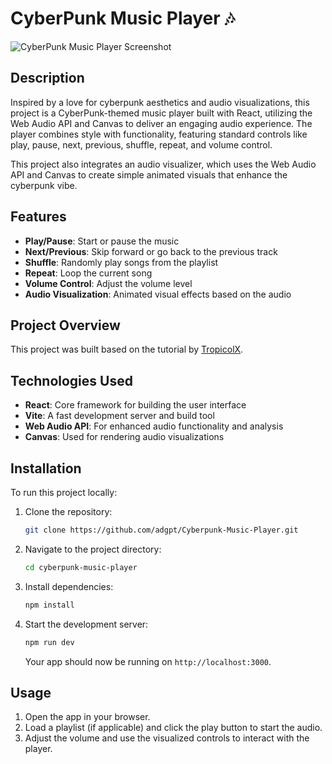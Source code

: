 
# CyberPunk Music Player 🎶

![CyberPunk Music Player Screenshot](./path/to/image.png)

## Description

Inspired by a love for cyberpunk aesthetics and audio visualizations, this project is a CyberPunk-themed music player built with React, utilizing the Web Audio API and Canvas to deliver an engaging audio experience. The player combines style with functionality, featuring standard controls like play, pause, next, previous, shuffle, repeat, and volume control.

This project also integrates an audio visualizer, which uses the Web Audio API and Canvas to create simple animated visuals that enhance the cyberpunk vibe.

## Features

- **Play/Pause**: Start or pause the music
- **Next/Previous**: Skip forward or go back to the previous track
- **Shuffle**: Randomly play songs from the playlist
- **Repeat**: Loop the current song
- **Volume Control**: Adjust the volume level
- **Audio Visualization**: Animated visual effects based on the audio

## Project Overview

This project was built based on the tutorial by [TropicolX](https://github.com/TropicolX/cyberpunk-music-player).

## Technologies Used

- **React**: Core framework for building the user interface
- **Vite**: A fast development server and build tool
- **Web Audio API**: For enhanced audio functionality and analysis
- **Canvas**: Used for rendering audio visualizations

## Installation

To run this project locally:

1. Clone the repository:
   ```bash
   git clone https://github.com/adgpt/Cyberpunk-Music-Player.git
   ```

2. Navigate to the project directory:
   ```bash
   cd cyberpunk-music-player
   ```

3. Install dependencies:
   ```bash
   npm install
   ```

4. Start the development server:
   ```bash
   npm run dev
   ```

   Your app should now be running on `http://localhost:3000`.

## Usage

1. Open the app in your browser.
2. Load a playlist (if applicable) and click the play button to start the audio.
3. Adjust the volume and use the visualized controls to interact with the player.

